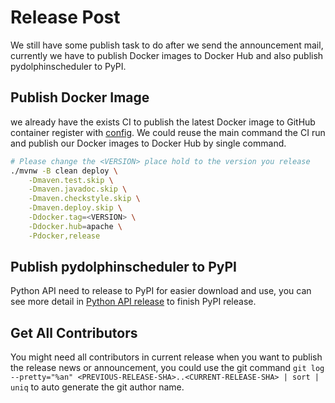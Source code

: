 # Release Post

We still have some publish task to do after we send the announcement mail, currently we have to publish Docker images to
Docker Hub and also publish pydolphinscheduler to PyPI.

## Publish Docker Image

we already have the exists CI to publish the latest Docker image to GitHub container register with [config](https://github.com/apache/dolphinscheduler/blob/d80cf21456265c9d84e642bdb4db4067c7577fc6/.github/workflows/publish-docker.yaml#L55-L63).
We could reuse the main command the CI run and publish our Docker images to Docker Hub by single command.

```bash
# Please change the <VERSION> place hold to the version you release
./mvnw -B clean deploy \
    -Dmaven.test.skip \
    -Dmaven.javadoc.skip \
    -Dmaven.checkstyle.skip \
    -Dmaven.deploy.skip \
    -Ddocker.tag=<VERSION> \
    -Ddocker.hub=apache \
    -Pdocker,release
```

## Publish pydolphinscheduler to PyPI

Python API need to release to PyPI for easier download and use, you can see more detail in [Python API release](https://github.com/apache/dolphinscheduler/blob/2.0.9/dolphinscheduler-python/pydolphinscheduler/RELEASE.md#to-pypi)
to finish PyPI release.

## Get All Contributors

You might need all contributors in current release when you want to publish the release news or announcement, you could
use the git command `git log --pretty="%an" <PREVIOUS-RELEASE-SHA>..<CURRENT-RELEASE-SHA> | sort | uniq` to auto generate
the git author name.
